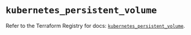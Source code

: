 # `kubernetes_persistent_volume`

Refer to the Terraform Registry for docs: [`kubernetes_persistent_volume`](https://registry.terraform.io/providers/hashicorp/kubernetes/2.32.0/docs/resources/persistent_volume).
